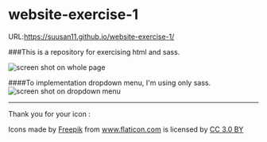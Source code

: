 
# website-exercise-1
URL:<https://suusan11.github.io/website-exercise-1/>


###This is a repository for exercising html and sass.


![screen shot on whole page](https://user-images.githubusercontent.com/38636923/43669363-2e4d443c-9737-11e8-9781-4c4dd399f4a8.png)


####To implementation dropdown menu, I'm using only sass.
![screen shot on dropdown menu](https://user-images.githubusercontent.com/38636923/43669351-16f013e6-9737-11e8-8cfb-53c90fa2f919.png)


***
Thank you for your icon :


<div>Icons made by <a href="http://www.freepik.com" title="Freepik">Freepik</a> from <a href="https://www.flaticon.com/" title="Flaticon">www.flaticon.com</a> is licensed by <a href="http://creativecommons.org/licenses/by/3.0/" title="Creative Commons BY 3.0" target="_blank">CC 3.0 BY</a></div>
